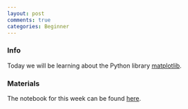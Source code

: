 ```yaml
---
layout: post
comments: true
categories: Beginner
---
```

### Info
Today we will be learning about the Python library [matplotlib](https://matplotlib.org/).

### Materials
The notebook for this week can be found [here](https://drive.google.com/file/d/0B3D_PdrFcBfRdXU4QUJWUWJKS0U/view).
